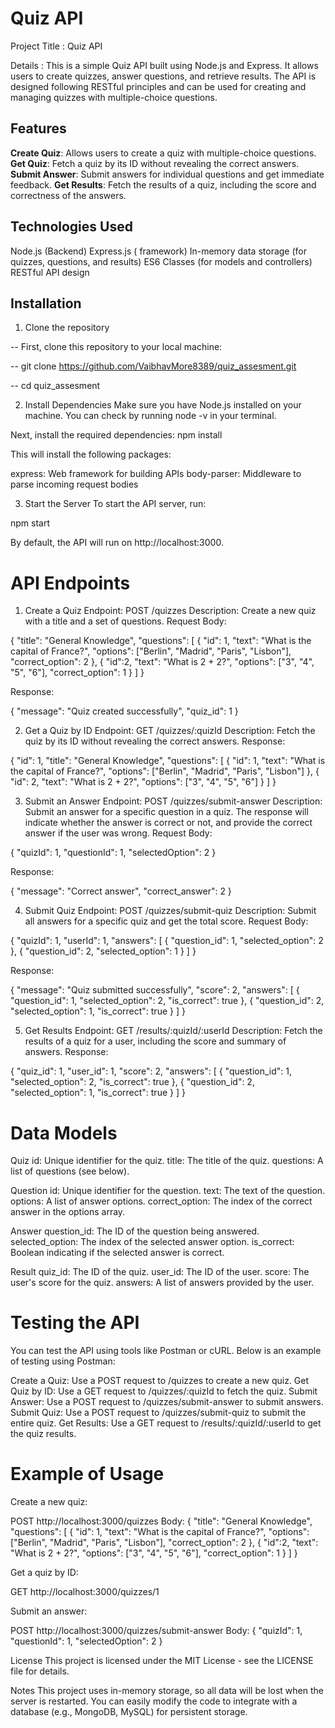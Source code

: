 
# Quiz API

Project Title :  Quiz API


Details : This is a simple Quiz API built using Node.js and Express. It allows users to create quizzes, answer questions, and retrieve results. The API is designed following RESTful principles and can be used for creating and managing quizzes with multiple-choice questions.


## Features
**Create Quiz**: Allows users to create a quiz with multiple-choice questions.
**Get Quiz**: Fetch a quiz by its ID without revealing the correct answers.
**Submit Answer**: Submit answers for individual questions and get immediate feedback.
**Get Results**: Fetch the results of a quiz, including the score and correctness of the answers.


## Technologies Used

Node.js (Backend)
Express.js ( framework)
In-memory data storage (for quizzes, questions, and results)
ES6 Classes (for models and controllers)
RESTful API design


## Installation
1. Clone the repository


  -- First, clone this repository to your local machine:

  -- git clone https://github.com/VaibhavMore8389/quiz_assesment.git

  -- cd quiz_assesment




2. Install Dependencies
Make sure you have Node.js installed on your machine. You can check by running node -v in your terminal.

Next, install the required dependencies:
npm install

This will install the following packages:

express: Web framework for building APIs
body-parser: Middleware to parse incoming request bodies


3. Start the Server
To start the API server, run:

npm start


By default, the API will run on http://localhost:3000.



# API Endpoints

1. Create a Quiz
Endpoint: POST /quizzes
Description: Create a new quiz with a title and a set of questions.
Request Body:

{
    "title": "General Knowledge",
    "questions": [
        {
            "id": 1,
            "text": "What is the capital of France?",
            "options": ["Berlin", "Madrid", "Paris", "Lisbon"],
            "correct_option": 2
        },
        {
            "id":2,
            "text": "What is 2 + 2?",
            "options": ["3", "4", "5", "6"],
            "correct_option": 1
        }
    ]
}


Response:

{
  "message": "Quiz created successfully",
  "quiz_id": 1
}


2. Get a Quiz by ID
Endpoint: GET /quizzes/:quizId
Description: Fetch the quiz by its ID without revealing the correct answers.
Response:

{
  "id": 1,
  "title": "General Knowledge",
  "questions": [
    {
      "id": 1,
      "text": "What is the capital of France?",
      "options": ["Berlin", "Madrid", "Paris", "Lisbon"]
    },
    {
      "id": 2,
      "text": "What is 2 + 2?",
      "options": ["3", "4", "5", "6"]
    }
  ]
}


3. Submit an Answer
Endpoint: POST /quizzes/submit-answer
Description: Submit an answer for a specific question in a quiz. The response will indicate whether the answer is correct or not, and provide the correct answer if the user was wrong.
Request Body:

{
  "quizId": 1,
  "questionId": 1,
  "selectedOption": 2
}

Response:

{
  "message": "Correct answer",
  "correct_answer": 2
}


4. Submit Quiz
Endpoint: POST /quizzes/submit-quiz
Description: Submit all answers for a specific quiz and get the total score.
Request Body:

{
  "quizId": 1,
  "userId": 1,
  "answers": [
    { "question_id": 1, "selected_option": 2 },
    { "question_id": 2, "selected_option": 1 }
  ]
}


Response:

{
  "message": "Quiz submitted successfully",
  "score": 2,
  "answers": [
    { "question_id": 1, "selected_option": 2, "is_correct": true },
    { "question_id": 2, "selected_option": 1, "is_correct": true }
  ]
}


5. Get Results
Endpoint: GET /results/:quizId/:userId
Description: Fetch the results of a quiz for a user, including the score and summary of answers.
Response:

{
  "quiz_id": 1,
  "user_id": 1,
  "score": 2,
  "answers": [
    { "question_id": 1, "selected_option": 2, "is_correct": true },
    { "question_id": 2, "selected_option": 1, "is_correct": true }
  ]
}




# Data Models

Quiz
id: Unique identifier for the quiz.
title: The title of the quiz.
questions: A list of questions (see below).

Question
id: Unique identifier for the question.
text: The text of the question.
options: A list of answer options.
correct_option: The index of the correct answer in the options array.


Answer
question_id: The ID of the question being answered.
selected_option: The index of the selected answer option.
is_correct: Boolean indicating if the selected answer is correct.


Result
quiz_id: The ID of the quiz.
user_id: The ID of the user.
score: The user's score for the quiz.
answers: A list of answers provided by the user.





# Testing the API
You can test the API using tools like Postman or cURL. Below is an example of testing using Postman:

Create a Quiz: Use a POST request to /quizzes to create a new quiz.
Get Quiz by ID: Use a GET request to /quizzes/:quizId to fetch the quiz.
Submit Answer: Use a POST request to /quizzes/submit-answer to submit answers.
Submit Quiz: Use a POST request to /quizzes/submit-quiz to submit the entire quiz.
Get Results: Use a GET request to /results/:quizId/:userId to get the quiz results.


# Example of Usage

Create a new quiz:

POST http://localhost:3000/quizzes
Body:
{
    "title": "General Knowledge",
    "questions": [
        {
            "id": 1,
            "text": "What is the capital of France?",
            "options": ["Berlin", "Madrid", "Paris", "Lisbon"],
            "correct_option": 2
        },
        {
            "id":2,
            "text": "What is 2 + 2?",
            "options": ["3", "4", "5", "6"],
            "correct_option": 1
        }
    ]
}


Get a quiz by ID:

GET http://localhost:3000/quizzes/1


Submit an answer:

POST http://localhost:3000/quizzes/submit-answer
Body:
{
  "quizId": 1,
  "questionId": 1,
  "selectedOption": 2
}



License
This project is licensed under the MIT License - see the LICENSE file for details.



Notes
This project uses in-memory storage, so all data will be lost when the server is restarted.
You can easily modify the code to integrate with a database (e.g., MongoDB, MySQL) for persistent storage.
